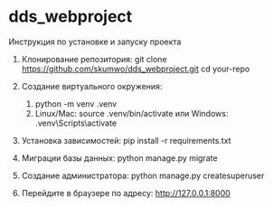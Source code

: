 # dds_webproject

Инструкция по установке и запуску проекта

1. Клонирование репозитория: 
    git clone https://github.com/skumwo/dds_webproject.git
    cd your-repo

2. Создание виртуального окружения: 
    1) python -m venv .venv    
    2) Linux/Mac: source .venv/bin/activate или
    Windows: .venv\Scripts\activate 

3. Установка зависимостей: 
    pip install -r requirements.txt

5. Миграции базы данных: 
    python manage.py migrate

6. Создание администратора: 
    python manage.py createsuperuser

7. Перейдите в браузере по адресу:
http://127.0.0.1:8000
